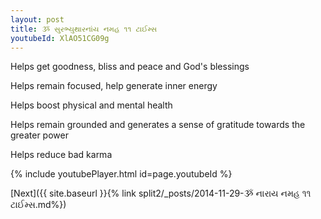 ```yaml
---
layout: post
title: ૐ સુરભ્યુથારનાંય નમહ ૧૧ ટાઈમ્સ
youtubeId: XlAO51CG09g
---
```

 
 
Helps get goodness, bliss and peace and God's blessings
 
Helps remain focused, help generate inner energy 
 
Helps boost physical and mental health 
 
Helps remain grounded and generates a sense of gratitude towards the greater power 
 
Helps reduce bad karma
 
 
 
 


{% include youtubePlayer.html id=page.youtubeId %}
 
[Next]({{ site.baseurl }}{% link  split2/_posts/2014-11-29-ૐ નારાય નમહ ૧૧ ટાઈમ્સ.md%})
 

